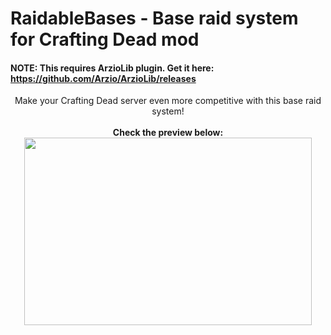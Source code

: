 # RaidableBases - Base raid system for Crafting Dead mod
#### NOTE: This requires ArzioLib plugin. Get it here: https://github.com/Arzio/ArzioLib/releases
<p align="center">
  Make your Crafting Dead server even more competitive with this base raid system!<br>
  <br>
  <b>Check the preview below:</b><br>
  <a href="https://www.youtube.com/watch?v=EyKIsZ8s3C8" target="_blank">
    <img width="460" height="300" src="https://img.youtube.com/vi/EyKIsZ8s3C8/0.jpg">
  </a>
</p>

